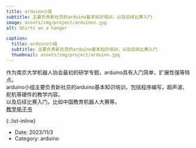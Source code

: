 ```yaml
---
title: arduino小组
subtitle: 主要负责新社员的arduino基本知识培训，以及后续比赛入门
image: assets/img/project/arduinos.jpg
alt: Shirts on a hanger

caption:
  title: arduino小组
  subtitle: 主要负责新社员的arduino基本知识培训，以及后续比赛入门
  thumbnail: assets/img/project/arduino.jpg
---
```

作为南京大学机器人协会最初的研学专题，arduino具有入门简单，扩展性强等特点。          
arduino小组主要负责新社员的arduino基本知识培训，包括程序编写，超声波、舵机等硬件的教学内容。            
以及后续比赛入门，比如中国教育机器人大赛等。             
[教学电子书](https://nju-robot-club.gitbook.io/arduino/)           

{:.list-inline}
- Date: 2023/11/3
- Category: arduino

